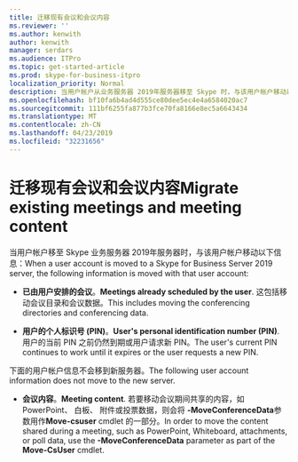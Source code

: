 ```yaml
---
title: 迁移现有会议和会议内容
ms.reviewer: ''
ms.author: kenwith
author: kenwith
manager: serdars
ms.audience: ITPro
ms.topic: get-started-article
ms.prod: skype-for-business-itpro
localization_priority: Normal
description: 当用户帐户从业务服务器 2019年服务器移至 Skype 时，与该用户帐户移动以下信息：
ms.openlocfilehash: bf10fa6b4ad4d555ce80dee5ec4e4a6584020ac7
ms.sourcegitcommit: 111bf6255fa877b3fce70fa8166e8ec5a6643434
ms.translationtype: MT
ms.contentlocale: zh-CN
ms.lasthandoff: 04/23/2019
ms.locfileid: "32231656"
---
```

# <a name="migrate-existing-meetings-and-meeting-content"></a><span data-ttu-id="2e687-103">迁移现有会议和会议内容</span><span class="sxs-lookup"><span data-stu-id="2e687-103">Migrate existing meetings and meeting content</span></span>

<span data-ttu-id="2e687-104">当用户帐户移至 Skype 业务服务器 2019年服务器时，与该用户帐户移动以下信息：</span><span class="sxs-lookup"><span data-stu-id="2e687-104">When a user account is moved to a Skype for Business Server 2019 server, the following information is moved with that user account:</span></span>
  
- <span data-ttu-id="2e687-105">**已由用户安排的会议**。</span><span class="sxs-lookup"><span data-stu-id="2e687-105">**Meetings already scheduled by the user**.</span></span> <span data-ttu-id="2e687-106">这包括移动会议目录和会议数据。</span><span class="sxs-lookup"><span data-stu-id="2e687-106">This includes moving the conferencing directories and conferencing data.</span></span>
    
- <span data-ttu-id="2e687-107">**用户的个人标识号 (PIN)**。</span><span class="sxs-lookup"><span data-stu-id="2e687-107">**User's personal identification number (PIN)**.</span></span> <span data-ttu-id="2e687-108">用户的当前 PIN 之前仍然到期或用户请求新 PIN。</span><span class="sxs-lookup"><span data-stu-id="2e687-108">The user's current PIN continues to work until it expires or the user requests a new PIN.</span></span>
    
<span data-ttu-id="2e687-109">下面的用户帐户信息不会移到新服务器。</span><span class="sxs-lookup"><span data-stu-id="2e687-109">The following user account information does not move to the new server.</span></span>
  
- <span data-ttu-id="2e687-110">**会议内容**。</span><span class="sxs-lookup"><span data-stu-id="2e687-110">**Meeting content**.</span></span> <span data-ttu-id="2e687-111">若要移动会议期间共享的内容，如 PowerPoint、 白板、 附件或投票数据，则会将 **-MoveConferenceData**参数用作**Move-csuser** cmdlet 的一部分。</span><span class="sxs-lookup"><span data-stu-id="2e687-111">In order to move the content shared during a meeting, such as PowerPoint, Whiteboard, attachments, or poll data, use the **-MoveConferenceData** parameter as part of the **Move-CsUser** cmdlet.</span></span> 
    

